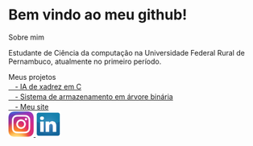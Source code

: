 <!DOCTYPE html>
<html lang="pt-br">
<body>
    <div class="container">
        <h1>Bem vindo ao meu github!</h1>
    </div>
    <div class="container">
        <div>
            Sobre mim
            <div>
                <p>
                   Estudante de Ciência da computação na Universidade Federal Rural de Pernambuco, atualmente no primeiro período.
                </p>
            </div>
        </div>
    </div>
    <div>
        <div>
            Meus projetos
            <div>
                <a href="https://github.com/DaviPac/Chess-AI">ㅤ- IA de xadrez em C</a>
            </div>
            <div>
                <a href="https://github.com/DaviPac/contatos-arvore-binaria">ㅤ- Sistema de armazenamento em árvore binária</a>
            </div>
            <div>
                <a href="https://github.com/DaviPac/my-site">ㅤ- Meu site</a>
            </div>
        </div>
    </div>
    <div>
        <a href="https://www.instagram.com/davi_pires_aquino/" target="_blank">
            <img width=50px src="Instagram_icon.png" alt="Instagram">
        </a>
        <a href="https://www.linkedin.com/in/davi-pires-224b0829a" target="_blank">
            <img width=50px src="linkedin_icon.png" alt="Linkedin">
        </a>
    </div>

</body>
</html>
